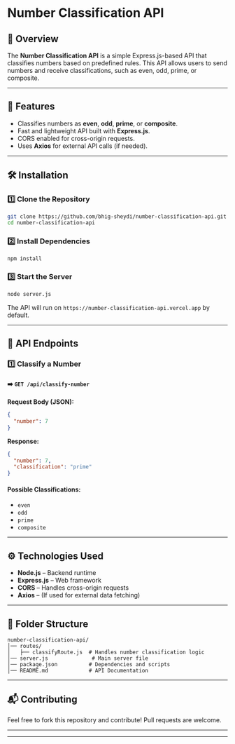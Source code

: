 # Number Classification API

## 📌 Overview
The **Number Classification API** is a simple Express.js-based API that classifies numbers based on predefined rules. This API allows users to send numbers and receive classifications, such as even, odd, prime, or composite.

---

## 🚀 Features
- Classifies numbers as **even**, **odd**, **prime**, or **composite**.
- Fast and lightweight API built with **Express.js**.
- CORS enabled for cross-origin requests.
- Uses **Axios** for external API calls (if needed).

---

## 🛠 Installation

### 1️⃣ Clone the Repository
```sh
git clone https://github.com/bhig-sheydi/number-classification-api.git
cd number-classification-api
```

### 2️⃣ Install Dependencies
```sh
npm install
```

### 3️⃣ Start the Server
```sh
node server.js
```

The API will run on `https://number-classification-api.vercel.app` by default.

---

## 📡 API Endpoints

### 1️⃣ **Classify a Number**
#### ➡️ `GET /api/classify-number`

**Request Body (JSON):**
```json
{
  "number": 7
}
```

**Response:**
```json
{
  "number": 7,
  "classification": "prime"
}
```

#### Possible Classifications:
- `even`
- `odd`
- `prime`
- `composite`

---

## ⚙️ Technologies Used
- **Node.js** – Backend runtime
- **Express.js** – Web framework
- **CORS** – Handles cross-origin requests
- **Axios** – (If used for external data fetching)

---

## 📌 Folder Structure
```
number-classification-api/
│── routes/
│   ├── classifyRoute.js  # Handles number classification logic
│── server.js              # Main server file
│── package.json          # Dependencies and scripts
│── README.md             # API Documentation
```

---

## 📬 Contributing
Feel free to fork this repository and contribute! Pull requests are welcome.

---



---



